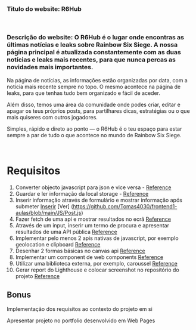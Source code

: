### **Titulo do website:** R6Hub

<br>

### **Descrição do website:** O R6Hub é o lugar onde encontras as últimas notícias e leaks sobre Rainbow Six Siege. A nossa página principal é atualizada constantemente com as duas notícias e leaks mais recentes, para que nunca percas as novidades mais importantes.
Na página de notícias, as informações estão organizadas por data, com a notícia mais recente sempre no topo. O mesmo acontece na página de leaks, para que tenhas tudo bem organizado e fácil de aceder.

Além disso, temos uma área da comunidade onde podes criar, editar e apagar os teus próprios posts, para partilhares dicas, estratégias ou o que mais quiseres com outros jogadores.

Simples, rápido e direto ao ponto — o R6Hub é o teu espaço para estar sempre a par de tudo o que acontece no mundo de Rainbow Six Siege.

<br>

# Requisitos

1. Converter objecto javascript para json e vice versa - [Reference](https://github.com/Tomas4030/frontend1-aulas/blob/main/lib/Api.js)
2. Guardar e ler informação da local storage - [Reference](https://github.com/Tomas4030/frontend1-aulas/blob/main/ex_aulas/main.js)
3. Inserir informação através de formulário e mostrar informação após submeter [Inserir](https://github.com/Tomas4030/frontend1-aulas/blob/main/JS/add-posts.js) [Ver] (https://github.com/Tomas4030/frontend1-aulas/blob/main/JS/Post.js)
4. Fazer fetch de uma api e mostrar resultados no ecrã [Reference](https://github.com/Tomas4030/frontend1-aulas/blob/main/JS/Post.js)
5. Através de um input, inserir um termo de procura e apresentar resultados de uma API pública [Reference](https://github.com/Tomas4030/frontend1-aulas/blob/main/ex_aulas/main.js)
6. Implementar pelo menos 2 apis nativas de javascript, por exemplo geolocation e clipboard [Reference](https://github.com/Tomas4030/frontend1-aulas/blob/main/ex_aulas/main.js)
7. Desenhar 2 formas básicas no canvas api [Reference](https://github.com/Tomas4030/frontend1-aulas/blob/main/ex_aulas/main.js)
8. Implementar um component de web components [Reference](https://github.com/Tomas4030/frontend1-aulas/blob/main/ex_aulas/main.js)
9. Utilizar uma biblioteca externa, por exemplo, caroussel [Reference](https://github.com/Tomas4030/frontend1-aulas/blob/main/JS/Post.js)
10. Gerar report do Lighthouse e colocar screenshot no repositório do projeto [Reference]()

## Bonus

Implementação dos requisitos ao contexto do projeto em si

Apresentar projeto no portfolio desenvolvido em Web Pages